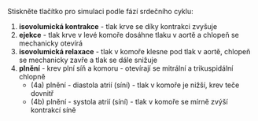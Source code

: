 <div class="w3-row">
<div class="w3-half">


<bdl-fmi id="idfmi" src="BurkhoffFMI.js" fminame="Cardiovascular_Model_Burkhoff_HemodynamicsBurkhoff_0shallow" tolerance="0.000001" starttime="0" guid="{b5629132-3ba6-4153-87c2-f3ff108e1920}" valuereferences="33554435,637534265,637534241,637534290,16777312,637534466,637534294,637534268,33554438,33554436,33554437,637534348,637534374" valuelabels="Left Ventricle Volume,Pressure in Left Ventricle,Pressure in Aorta, Pressure in Left Atria, Heart Rate, LA elastance,MV open, AOV open,RV.volume,LA.volume,RA.volume,TV.open,PV.open" controlid="id5" fstepsize="0.002" showcontrols="false"></bdl-fmi>
         
Stiskněte tlačítko pro simulaci podle fází srdečního cyklu:

<bdl-animate-control id="id5" fromid="idfmi" speedfactor="20" segments="3;5;14;17;29" segmentlabels="4b plnění atriální systola;1 systola komor - isovolumická kontrakce;2 systola komor - ejekce;3 isovolumická relaxace;4a plnění" segmentcond="6,eq,0;7,eq,1;7,eq,0;6,eq,1;5,gt,100000" simsegments="70;120;175;260;380"></bdl-animate-control> 

<bdl-animate-adobe src="Faze_srdce.js" width="600" height="600" name="Faze_srdce" fromid="id5" fmuid="idfmi"></bdl-animate-adobe>


<bdl-bind2a findex="10" aname="children.0.AtriumRight_anim" amin="0" amax="99"></bdl-bind2a>
<bdl-bind2a findex="6" aname="children.0.ValveMV_anim" amin="99" amax="0" fmin="0" fmax="1"></bdl-bind2a>
<bdl-bind2a findex="7" aname="children.0.ValveAOV_anim" amin="0" amax="99" fmin="0" fmax="1"></bdl-bind2a>
<bdl-bind2a findex="12" aname="children.0.ValvePV_anim" amin="0" amax="99" fmin="0" fmax="1"></bdl-bind2a>
<bdl-bind2a findex="11" aname="children.0.ValveTV_anim" amin="99" amax="0" fmin="0" fmax="1"></bdl-bind2a>
<bdl-bind2a findex="9" aname="children.0.AtriumLeft_anim" amin="0" amax="99"></bdl-bind2a>
<bdl-bind2a findex="0" aname="children.0.ventricles.ventriclesTotal.VentricleLeft_anim" amin="99" amax="0"></bdl-bind2a>
<bdl-bind2a findex="8" aname="children.0.ventricles.ventriclesTotal.children.0.VentricleRight_anim" amin="99" amax="0"></bdl-bind2a>


</div>
<div class="w3-half">


1. **isovolumická kontrakce** - tlak krve se díky kontrakci zvyšuje          
2. **ejekce** - tlak krve v levé komoře dosáhne tlaku v aortě a chlopeň se mechanicky otevírá
3. **isovolumická relaxace** - tlak v komoře klesne pod tlak v aortě, chlopeň se mechanicky zavře a tlak se dále snižuje
4. **plnění** - krev plní síň a komoru - otevírají se mitrální a trikuspidální chlopně
   - (4a) plnění - diastola atrií (síní) - tlak v komoře je nižší, krev teče dovnitř
   - (4b) plnění - systola atrií (síní) - tlak v komoře se mírně zvýší kontrakcí síně


<bdl-chartjs-time
   id="id11"  
   width="400"  
   height="300"  
   fromid="idfmi"  
   labels="Left Ventricle Pressure, Aorta Pressure, Left Atria Pressure" 
   refindex="1"  refvalues="3"
   ylabel="tlak (mmHg)"
     xlabel="čas (s)"
     convertors="0.00750062,1;0.00750062,1;0.00750062,1" throttle="50"></bdl-chartjs-time>
  
<bdl-quiz question="Jaký je diastolický (minimální) tlak v aortě během srdeční fáze"
  answers="asi 68 mmHg|
           asi 108 mmHg|
           asi 124 mmHg"
  correctoptions="true|false|false"           
  explanations="68 mmHg je diastolický (minimální) tlak v aortě během jedné fáze.|
  108 mmHg je systolický (maximální) tlak v aortě.|
  124 mmHg je systolický (maximální) tlak v levé komoře.">
</bdl-quiz> 

</div>
</div>




